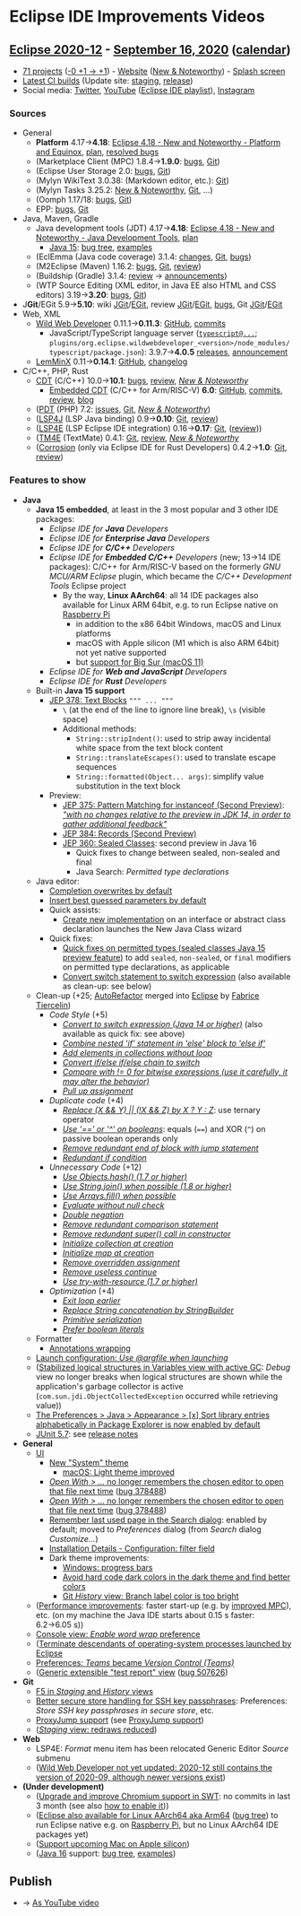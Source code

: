 # Eclipse IDE Improvements Videos

## [Eclipse 2020-12](https://wiki.eclipse.org/Category:SimRel-2020-12) - [September 16, 2020](https://calendar.google.com/calendar/event?eid=NWJyY3FsZ24wZmU1aW9jcmg2bTdocmY2a2sgZ2NoczdubTRudnBtODM3NDY5ZGRqOXRqbGtAZw&ctz=Europe/Berlin) ([calendar](https://calendar.google.com/calendar/embed?src=gchs7nm4nvpm837469ddj9tjlk@group.calendar.google.com&ctz=Europe/Berlin))
* [71 projects](https://projects.eclipse.org/releases/2020-12) ([-0 +1 → +1](projects_diff.txt)) - [Website](https://eclipse.org/eclipseide/2020-12) ([New & Noteworthy](https://eclipse.org/eclipseide/2020-12/noteworthy)) - [Splash screen](https://bugs.eclipse.org/bugs/show_bug.cgi?id=553853)
* [Latest CI builds](https://ci.eclipse.org/packaging/job/simrel.epp-tycho-build/lastSuccessfulBuild/artifact/org.eclipse.epp.packages/archive/) (Update site: [staging](https://download.eclipse.org/staging/2020-12), [release](http://download.eclipse.org/releases/2020-12))
* Social media: [Twitter](http://twitter.com/EclipseJavaIDE), [YouTube](https://www.youtube.com/user/EclipseFdn) ([Eclipse IDE playlist](https://www.youtube.com/playlist?list=PLy7t4z5SYNaSNjL60ofpwVhfA7mOF3Pgk)), [Instagram](https://www.instagram.com/eclipsejavaide)


### Sources

* General
    * **Platform** 4.17→**4.18**: [Eclipse 4.18 - New and Noteworthy - Platform and Equinox](https://www.eclipse.org/eclipse/news/4.18/platform.php), [plan](https://www.eclipse.org/projects/project-plan.php?planurl=http://www.eclipse.org/eclipse/development/plans/eclipse_project_plan_4_18.xml#themes_and_priorities), [resolved bugs](https://bugs.eclipse.org/bugs/buglist.cgi?bug_status=RESOLVED&resolution=---&resolution=FIXED&product=JDT&query_format=advanced&order=changeddate%20DESC)
    * (Marketplace Client (MPC) 1.8.4→**1.9.0**: [bugs](https://bugs.eclipse.org/bugs/buglist.cgi?product=MPC&query_format=advanced&order=changeddate%20DESC), [Git](https://git.eclipse.org/c/mpc/org.eclipse.epp.mpc.git/log/))
    * (Eclipse User Storage 2.0: [bugs](https://bugs.eclipse.org/bugs/buglist.cgi?product=USSSDK&query_format=advanced&order=changeddate%20DESC), [Git](https://git.eclipse.org/c/usssdk/org.eclipse.usssdk.git/log/))
    * (Mylyn WikiText 3.0.38: (Markdown editor, etc.): [Git](https://git.eclipse.org/c/mylyn/org.eclipse.mylyn.docs.git/log/))
    * (Mylyn Tasks 3.25.2: [New & Noteworthy](https://www.eclipse.org/mylyn/new/), [Git](https://git.eclipse.org/c/mylyn/org.eclipse.mylyn.tasks.git/log/), ...)
    * (Oomph 1.17/18: [bugs](https://bugs.eclipse.org/bugs/buglist.cgi?product=Oomph&query_format=advanced&order=changeddate%20DESC), [Git](https://git.eclipse.org/c/oomph/org.eclipse.oomph.git/log/))
    * EPP: [bugs](https://bugs.eclipse.org/bugs/buglist.cgi?product=EPP&query_format=advanced&order=changeddate%20DESC), [Git](https://git.eclipse.org/c/epp/org.eclipse.epp.packages.git/log/)
* Java, Maven, Gradle
    * Java development tools (JDT) 4.17→**4.18**: [Eclipse 4.18 - New and Noteworthy - Java Development Tools](https://www.eclipse.org/eclipse/news/4.18/jdt.php), [plan](https://www.eclipse.org/projects/project-plan.php?planurl=http://www.eclipse.org/eclipse/development/plans/eclipse_project_plan_4_18.xml#themes_and_priorities)
        * [Java 15](https://jdk.java.net/15/): [bug tree](https://bugs.eclipse.org/bugs/showdependencytree.cgi?id=559959), [examples](https://wiki.eclipse.org/Java15/Examples)
    * (EclEmma (Java code coverage) 3.1.4: [changes](https://www.eclemma.org/changes.html), [Git](https://github.com/eclipse/eclemma/commits/master), [bugs](https://bugs.eclipse.org/bugs/buglist.cgi?product=Eclemma&query_format=advanced&order=changeddate%20DESC))
    * (M2Eclipse (Maven) 1.16.2: [bugs](https://bugs.eclipse.org/bugs/buglist.cgi?product=m2e&query_format=advanced&order=changeddate%20DESC&target_milestone=1.16.2), [Git](https://git.eclipse.org/c/m2e/m2e-core.git/log/), [review](https://projects.eclipse.org/projects/technology.m2e/reviews/1.16.2-release-review))
    * (Buildship (Gradle) 3.1.4: [review](https://projects.eclipse.org/projects/tools.buildship/releases/3.1.4) → [announcements](https://discuss.gradle.org/tag/buildship-release))
    * (WTP Source Editing (XML editor, in Java EE also HTML and CSS editors) 3.19→**3.20**: [bugs](https://bugs.eclipse.org/bugs/buglist.cgi?product=WTP%20Source%20Editing&query_format=advanced&order=changeddate%20DESC), [Git](https://git.eclipse.org/c/sourceediting/webtools.sourceediting.git/log/))
* J**Git**/EGit 5.9→**5.10**: wiki [JGit](https://wiki.eclipse.org/JGit/New_and_Noteworthy/5.10)/[EGit](https://wiki.eclipse.org/EGit/New_and_Noteworthy/5.10), review [JGit](https://projects.eclipse.org/projects/technology.jgit/reviews/5.10.0-release-review)/[EGit](https://projects.eclipse.org/projects/technology.egit/reviews/5.10.0-release-review), [bugs](https://bugs.eclipse.org/bugs/buglist.cgi?product=EGit&product=JGit&query_format=advanced&order=changeddate%20DESC), Git [JGit](https://git.eclipse.org/c/jgit/jgit.git/log/)/[EGit](https://git.eclipse.org/c/egit/egit.git/log/)
* Web, XML
    * [Wild Web Developer](https://projects.eclipse.org/projects/tools.wildwebdeveloper) 0.11.1→**0.11.3**: [GitHub](https://github.com/eclipse/wildwebdeveloper), [commits](https://github.com/eclipse/wildwebdeveloper/compare/0.11.1...0.11.3)
        * JavaScript/TypeScript language server ([`typescript@...`](https://github.com/eclipse/wildwebdeveloper/blob/master/org.eclipse.wildwebdeveloper/pom.xml); `plugins/org.eclipse.wildwebdeveloper_<version>/node_modules/typescript/package.json`): 3.9.7→**4.0.5** [releases](https://github.com/microsoft/TypeScript/releases), [announcement](https://devblogs.microsoft.com/typescript/announcing-typescript-4-0/)
    * [LemMinX](https://projects.eclipse.org/projects/technology.lemminx) 0.11→**0.14.1**: [GitHub](https://github.com/eclipse/lemminx), [changelog](https://github.com/eclipse/lemminx/blob/master/CHANGELOG.md#change-log)
* C/C++, PHP, Rust
    * [CDT](https://projects.eclipse.org/projects/tools.cdt) (C/C++) 10.0→**10.1**: [bugs](https://bugs.eclipse.org/bugs/buglist.cgi?product=CDT&query_format=advanced&order=changeddate%20DESC), [review](https://projects.eclipse.org/projects/tools.cdt/reviews/10.1.0-release-review), [_New & Noteworthy_](https://wiki.eclipse.org/CDT/User/NewIn101)
        * [Embedded CDT](https://projects.eclipse.org/projects/iot.embed-cdt) (C/C++ for Arm/RISC-V) **6.0**: [GitHub](https://github.com/eclipse-embed-cdt/eclipse-plugins), [commits](https://github.com/eclipse-embed-cdt/eclipse-plugins/compare/v5.2.1...v6.0.0-rc2), [review](https://projects.eclipse.org/projects/iot.embed-cdt/reviews/6.0.0-release-review), [blog](https://gnu-mcu-eclipse.github.io/blog/)
    * ([PDT](https://projects.eclipse.org/projects/tools.pdt) (PHP) 7.2: [issues](https://github.com/eclipse/pdt/issues?q=is%3Aissue+sort%3Aupdated-asc), [Git](https://github.com/eclipse/pdt/commits/master), [_New & Noteworthy_](https://wiki.eclipse.org/PDT/NewIn72))
    * ([LSP4J](https://projects.eclipse.org/projects/technology.lsp4j) (LSP Java binding) 0.9→**0.10**: [Git](https://github.com/eclipse/lsp4j/commits/master), [review](https://projects.eclipse.org/projects/technology.lsp4j))
    * ([LSP4E](https://projects.eclipse.org/projects/technology.lsp4e) (LSP Eclipse IDE integration) 0.16→**0.17**: [Git](https://git.eclipse.org/c/lsp4e/lsp4e.git/log/), ([review](https://projects.eclipse.org/projects/technology.lsp4e/reviews/0.15.0-release-review)))
    * ([TM4E](https://projects.eclipse.org/projects/technology.tm4e) (TextMate) 0.4.1: [Git](https://github.com/eclipse/tm4e/commits/master), [review](https://projects.eclipse.org/projects/technology.tm4e/reviews/0.4.1-release-review), [_New & Noteworthy_](https://github.com/eclipse/tm4e/blob/master/RELEASE_NOTES.md#041)
    * ([Corrosion](https://github.com/eclipse/corrosion) (only via Eclipse IDE for Rust Developers) 0.4.2→**1.0**: [Git](https://github.com/eclipse/corrosion/commits/master), [review](https://projects.eclipse.org/projects/tools.corrosion/reviews/1.0.0-release-review))


### Features to show

* **Java**
    * **Java 15 embedded**, at least in the 3 most popular and 3 other IDE packages:
        * _Eclipse IDE for **Java** Developers_
        * _Eclipse IDE for **Enterprise Java** Developers_
        * _Eclipse IDE for **C/C++** Developers_
        * _Eclipse IDE for **Embedded C/C++** Developers_ (new; 13→14 IDE packages): C/C++ for Arm/RISC-V based on the formerly _GNU MCU/ARM Eclipse_ plugin, which became the _C/C++ Development Tools_ Eclipse project
            * By the way, **Linux AArch64**: all 14 IDE packages also available for Linux ARM 64bit, e.g. to run Eclipse native on [Raspberry Pi](https://twitter.com/akurtakov/status/1291011562745061378)
                * in addition to the x86 64bit Windows, macOS and Linux platforms
                * macOS with Apple silicon (M1 which is also ARM 64bit) not yet native supported
                * but [support for Big Sur (macOS 11)](https://bugs.eclipse.org/bugs/show_bug.cgi?id=565691)
        * _Eclipse IDE for **Web and JavaScript** Developers_
        * _Eclipse IDE for **Rust** Developers_
    * Built-in **Java 15 support**
        * [JEP 378: Text Blocks](https://openjdk.java.net/jeps/378) `""" ... """`
            * `\` (at the end of the line to ignore line break), `\s` (visible space)
            * Additional methods:
                * `String::stripIndent()`: used to strip away incidental white space from the text block content
                * `String::translateEscapes()`: used to translate escape sequences
                * `String::formatted(Object... args)`: simplify value substitution in the text block
        * Preview:
            * [JEP 375: Pattern Matching for instanceof (Second Preview)](https://openjdk.java.net/jeps/375): [_"with no changes relative to the preview in JDK 14, in order to gather additional feedback"_](https://openjdk.java.net/jeps/375#History)
            * [JEP 384: Records (Second Preview)](https://openjdk.java.net/jeps/384)
            * [JEP 360: Sealed Classes](https://openjdk.java.net/jeps/360): second preview in Java 16
                * Quick fixes to change between sealed, non-sealed and final
                * Java Search: _Permitted type declarations_
    * Java editor:
        * [Completion overwrites by default](https://www.eclipse.org/eclipse/news/4.18/jdt.php#completion-overwrites)
        * [Insert best guessed parameters by default](https://www.eclipse.org/eclipse/news/4.18/jdt.php#param-best-guessed)
        * Quick assists:
            * [Create new implementation](https://www.eclipse.org/eclipse/news/4.18/jdt.php#quick-assist-new-impl) on an interface or abstract class declaration launches the New Java Class wizard
        * Quick fixes:
            * [Quick fixes on permitted types (sealed classes Java 15 preview feature)](https://www.eclipse.org/eclipse/news/4.18/jdt.php#quick-fixes-permitted-types) to add `sealed`, `non-sealed`, or `final` modifiers on permitted type declarations, as applicable
            * [Convert switch statement to switch expression](https://www.eclipse.org/eclipse/news/4.18/jdt.php#switch-expressions) (also available as clean-up: see below)
    * Clean-up (+25; [AutoRefactor](https://github.com/JnRouvignac/AutoRefactor) merged into [Eclipse](https://bugs.eclipse.org/bugs/buglist.cgi?classification=Eclipse%20Project&product=JDT&query_format=advanced&short_desc=AutoRefactor&short_desc_type=allwordssubstr) by [Fabrice Tiercelin](https://projects.eclipse.org/projects/eclipse.jdt/elections/election-fabrice-tiercelin-committer-eclipse-java-development-tools-jdt))
        * _Code Style_ (+5)
            * [_Convert to switch expression (Java 14 or higher)_](https://www.eclipse.org/eclipse/news/4.18/jdt.php#switch-expressions) (also available as quick fix: see above)
            * [_Combine nested 'if' statement in 'else' block to 'else if'_](https://www.eclipse.org/eclipse/news/4.18/jdt.php#else-if)
            * [_Add elements in collections without loop_](https://www.eclipse.org/eclipse/news/4.18/jdt.php#add-remove)
            * [_Convert if/else if/else chain to switch_](https://www.eclipse.org/eclipse/news/4.18/jdt.php#use-switch)
            * [_Compare with != 0 for bitwise expressions (use it carefully, it may alter the behavior)_](https://www.eclipse.org/eclipse/news/4.18/jdt.php#bitwise-expressions)
            * [_Pull up assignment_](https://www.eclipse.org/eclipse/news/4.18/jdt.php#pull-up-assignment)
        * _Duplicate code_ (+4)
            * [_Replace (X && Y) || (!X && Z) by X ? Y : Z_](https://www.eclipse.org/eclipse/news/4.18/jdt.php#ternary-operator): use ternary operator
            * [_Use '==' or '^' on booleans_](https://www.eclipse.org/eclipse/news/4.18/jdt.php#xor): equals (`==`) and XOR (`^`) on passive boolean operands only
            * [_Remove redundant end of block with jump statement_](https://www.eclipse.org/eclipse/news/4.18/jdt.php#redundant-falling-blocks)
            * [_Redundant if condition_](https://www.eclipse.org/eclipse/news/4.18/jdt.php#if-condition)
        * _Unnecessary Code_ (+12)
            * [_Use Objects.hash() (1.7 or higher)_](https://www.eclipse.org/eclipse/news/4.18/jdt.php#hash)
            * [_Use String.join() when possible (1.8 or higher)_](https://www.eclipse.org/eclipse/news/4.18/jdt.php#string-join)
            * [_Use Arrays.fill() when possible_](https://www.eclipse.org/eclipse/news/4.18/jdt.php#arrays-fill)
            * [_Evaluate without null check_](https://www.eclipse.org/eclipse/news/4.18/jdt.php#redundant-null-check)
            * [_Double negation_](https://www.eclipse.org/eclipse/news/4.18/jdt.php#double-negation)
            * [_Remove redundant comparison statement_](https://www.eclipse.org/eclipse/news/4.18/jdt.php#redundant-comparison-statement)
            * [_Remove redundant super() call in constructor_](https://www.eclipse.org/eclipse/news/4.18/jdt.php#redundant-super)
            * [_Initialize collection at creation_](https://www.eclipse.org/eclipse/news/4.18/jdt.php#collection-cloning)
            * [_Initialize map at creation_](https://www.eclipse.org/eclipse/news/4.18/jdt.php#map-cloning)
            * [_Remove overridden assignment_](https://www.eclipse.org/eclipse/news/4.18/jdt.php#overridden-assignment)
            * [_Remove useless continue_](https://www.eclipse.org/eclipse/news/4.18/jdt.php#redundant-continue)
            * [_Use try-with-resource (1.7 or higher)_](https://www.eclipse.org/eclipse/news/4.18/jdt.php#try-with-resource)
        * _Optimization_ (+4)
            * [_Exit loop earlier_](https://www.eclipse.org/eclipse/news/4.18/jdt.php#break-loop)
            * [_Replace String concatenation by StringBuilder_](https://www.eclipse.org/eclipse/news/4.18/jdt.php#stringbuilder)
            * [_Primitive serialization_](https://www.eclipse.org/eclipse/news/4.18/jdt.php#primitive-serialization)
            * [_Prefer boolean literals_](https://www.eclipse.org/eclipse/news/4.18/jdt.php#boolean-literal)
    * Formatter
        * [Annotations wrapping](https://www.eclipse.org/eclipse/news/4.18/jdt.php#formatter-wrap-annotations)
    * [Launch configuration: _Use @argfile when launching_](https://www.eclipse.org/eclipse/news/4.18/jdt.php#launch-with-argfile)
    * ([Stabilized logical structures in Variables view with active GC](https://www.eclipse.org/eclipse/news/4.18/jdt.php#logicalstructure-gc): _Debug_ view no longer breaks when logical structures are shown while the application's garbage collector is active (`com.sun.jdi.ObjectCollectedException` occurred while retrieving value))
    * [The Preferences > Java > Appearance > [x] Sort library entries alphabetically in Package Explorer is now enabled by default](https://www.eclipse.org/eclipse/news/4.18/jdt.php#package-explorer-lib-sortedbydefault)
    * [JUnit 5.7](https://www.eclipse.org/eclipse/news/4.18/jdt.php#junit-5.7): see [release notes](https://junit.org/junit5/docs/current/release-notes/index.html#release-notes-5.7.0/)
* **General**
    * [UI](https://bugs.eclipse.org/bugs/showdependencytree.cgi?id=566539&hide_resolved=0)
        * [New "System" theme](https://www.eclipse.org/eclipse/news/4.18/platform.php#system-theme)
            * [macOS: Light theme improved](https://www.eclipse.org/eclipse/news/4.18/platform.php#mac-theme-light)
        * [_Open With > ..._ no longer remembers the chosen editor to open that file next time](https://www.eclipse.org/eclipse/news/4.18/platform.php#store-default-editor) ([bug 378488](https://bugs.eclipse.org/bugs/show_bug.cgi?id=378488))
        * [_Open With > ..._ no longer remembers the chosen editor to open that file next time](https://www.eclipse.org/eclipse/news/4.18/platform.php#store-default-editor) ([bug 378488](https://bugs.eclipse.org/bugs/show_bug.cgi?id=378488))
        * [Remember last used page in the Search dialog](https://www.eclipse.org/eclipse/news/4.18/platform.php#remember-last-search): enabled by default; moved to _Preferences_ dialog (from _Search_ dialog _Customize..._)
        * [Installation Details - Configuration: filter field](https://www.eclipse.org/eclipse/news/4.18/platform.php#configuration-filter)
        * Dark theme improvements:
            * [Windows: progress bars](https://www.eclipse.org/eclipse/news/4.18/platform.php#win32-dark-progressbar)
            * [Avoid hard code dark colors in the dark theme and find better colors](https://bugs.eclipse.org/bugs/show_bug.cgi?id=566549)
            * [Git _History_ view: Branch label color is too bright](https://bugs.eclipse.org/bugs/show_bug.cgi?id=536171)
    * ([Performance improvements](https://bugs.eclipse.org/bugs/show_bug.cgi?id=566485): faster start-up (e.g. by [improved MPC](https://bugs.eclipse.org/bugs/show_bug.cgi?id=560084)), etc. (on my machine the Java IDE starts about 0.15 s faster: 6.2→6.05 s))
    * [Console view: _Enable word wrap_ preference](https://www.eclipse.org/eclipse/news/4.18/platform.php#console-word-wrap)
    * ([Terminate descendants of operating-system processes launched by Eclipse](https://www.eclipse.org/eclipse/news/4.18/platform.php#terminate-descendants)
    * [Preferences: _Teams_ became _Version Control (Teams)_](https://bugs.eclipse.org/bugs/show_bug.cgi?id=32023)
    * ([Generic extensible "test report" view](https://www.eclipse.org/eclipse/news/4.18/platform_isv.php#unit-test-view) ([bug 507626](https://bugs.eclipse.org/bugs/show_bug.cgi?id=507626))
* **Git**
    * [F5 in _Staging_ and _History_ views](https://bugs.eclipse.org/bugs/show_bug.cgi?id=567600)
    * [Better secure store handling for SSH key passphrases](https://git.eclipse.org/c/egit/egit.git/commit/?id=05f6aa2f360c8111b7b83af7dd824eb5b5eed531): Preferences: _Store SSH key passphrases in secure store_, etc.
    * [ProxyJump support](https://git.eclipse.org/c/jgit/jgit.git/commit/?id=566e49d7d39b12c785be24b8b61b4960a4b7ea17) (see [ProxyJump support](https://man.openbsd.org/ssh_config#ProxyJump))
    * ([_Staging_ view: redraws reduced](https://bugs.eclipse.org/bugs/show_bug.cgi?id=565019))
* **Web**
    * LSP4E: _Format_ menu item has been relocated Generic Editor _Source_ submenu
    * ([Wild Web Developer not yet updated: 2020-12 still contains the version of 2020-09, although newer versions exist](https://twitter.com/howlger/status/1333435109056401411))
* **(Under development)**
    * ([Upgrade and improve Chromium support in SWT](https://bugs.eclipse.org/bugs/show_bug.cgi?id=566608): no commits in last 3 month (see also [how to enable it](https://bugs.eclipse.org/bugs/show_bug.cgi?id=549585#c117)))
    * ([Eclipse also available for Linux AArch64 aka Arm64](https://www.eclipse.org/eclipse/news/4.17/platform.php#arm64) ([bug tree](https://bugs.eclipse.org/bugs/showdependencytree.cgi?id=565419)) to run Eclipse native e.g. on [Raspberry Pi](https://twitter.com/akurtakov/status/1291011562745061378), but no Linux AArch64 IDE packages yet)
    * ([Support upcoming Mac on Apple silicon](https://bugs.eclipse.org/bugs/show_bug.cgi?id=565690))
    * ([Java 16](https://jdk.java.net/16/) support: [bug tree](https://bugs.eclipse.org/bugs/showdependencytree.cgi?id=565620), [examples](https://wiki.eclipse.org/Java16/Examples))

## Publish
* → [As YouTube video](https://www.youtube.com/playlist?list=PLnh_8hTD4yvnhXSttuewEKgKkmlIj_ND-)

